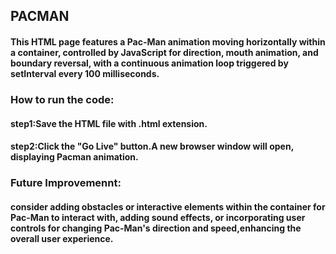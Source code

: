## PACMAN

#### This HTML page features a Pac-Man animation moving horizontally within a container, controlled by JavaScript for direction, mouth animation, and boundary reversal, with a continuous animation loop triggered by setInterval every 100 milliseconds.

### How to run the code:

#### step1:Save the HTML file with .html extension.

#### step2:Click the "Go Live" button.A new browser window will open, displaying Pacman animation.

### Future Improvemennt:

#### consider adding obstacles or interactive elements within the container for Pac-Man to interact with, adding sound effects, or incorporating user controls for changing Pac-Man's direction and speed,enhancing the overall user experience.
